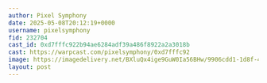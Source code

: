```yaml
---
author: Pixel Symphony
date: 2025-05-08T20:12:19+0000
username: pixelsymphony
fid: 232704
cast_id: 0xd7fffc922b94ae6284adf39a486f8922a2a3018b
cast: https://warpcast.com/pixelsymphony/0xd7fffc92
image: https://imagedelivery.net/BXluQx4ige9GuW0Ia56BHw/9906cdd1-1d8f-45fc-9bf0-0f3f7fe3bd00/original
layout: post
---
```

  

<img src='https://imagedelivery.net/BXluQx4ige9GuW0Ia56BHw/9906cdd1-1d8f-45fc-9bf0-0f3f7fe3bd00/original' alt='' referrerpolicy='no-referrer'/>